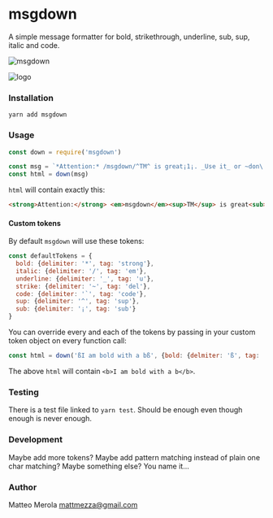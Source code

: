 msgdown
======

A simple message formatter for bold, strikethrough, underline, sub, sup, italic and code.


![msgdown](https://img.shields.io/travis/mattmezza/msgdown.svg?style=for-the-badge)

![logo](https://github.com/mattmezza/msgdown/blob/master/logo.png)

### Installation

`yarn add msgdown`

### Usage

```js
const down = require('msgdown')

const msg = `*Attention:* /msgdown/^TM^ is great¡1¡. _Use it_ or ~don\'t~ it is \`console.log('up to you!')\``
const html = down(msg)
```

`html` will contain exactly this:

```html
<strong>Attention:</strong> <em>msgdown</em><sup>TM</sup> is great<sub>1</sub>. <u>Use it</u> or <del>don\'t</del> it is <code>console.log('up to you!')</code>
```

#### Custom tokens

By default `msgdown` will use these tokens:

```js
const defaultTokens = {
  bold: {delimiter: '*', tag: 'strong'},
  italic: {delimiter: '/', tag: 'em'},
  underline: {delimiter: '_', tag: 'u'},
  strike: {delimiter: '~', tag: 'del'},
  code: {delimiter: '`', tag: 'code'},
  sup: {delimiter: '^', tag: 'sup'},
  sub: {delimiter: '¡', tag: 'sub'}
}
```

You can override every and each of the tokens by passing in your custom token object on every function call:

```js
const html = down('ßI am bold with a bß', {bold: {delmiter: 'ß', tag: 'b'}})
```

The above `html` will contain `<b>I am bold with a b</b>`.

### Testing

There is a test file linked to `yarn test`. Should be enough even though enough is never enough.

### Development

Maybe add more tokens? Maybe add pattern matching instead of plain one char matching? Maybe something else? You name it...

### Author

Matteo Merola <mattmezza@gmail.com>